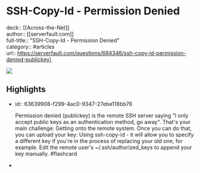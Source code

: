 # SSH-Copy-Id - Permission Denied

deck:: [[Across-the-Net]]\
author:: [[serverfault.com]]\
full-title:: "SSH-Copy-Id - Permission Denied"\
category:: #articles\
url:: https://serverfault.com/questions/684346/ssh-copy-id-permission-denied-publickey\

![](https://readwise-assets.s3.amazonaws.com/static/images/article0.00998d930354.png)
## Highlights
- id:: 63639908-f299-4ac0-9347-27ebe118bb76
  
  Permission denied (publickey) is the remote SSH server saying "I only accept public keys as an authentication method, go away".
     That's your main challenge: Getting onto the remote system. Once you can do that, you can upload your key:
     Using ssh-copy-id - it will allow you to specify a different key if you're in the process of replacing your old one, for example.
     Edit the remote user's ~/.ssh/authorized_keys to append your key manually. #flashcard
-